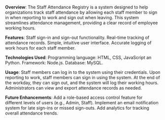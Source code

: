 
**Overview**:
The Staff Attendance Registry is a system designed to help organizations track staff attendance by allowing each staff member to sign in when reporting to work and sign out when leaving. This system streamlines attendance management, providing a clear record of employee working hours.

**Features**:
Staff sign-in and sign-out functionality.
Real-time tracking of attendance records.
Simple, intuitive user interface.
Accurate logging of work hours for each staff member.

**Technologies Used**:
Programming language: HTML, CSS, JavaScript an Python.
Framework: Node.js.
Database: MySQL.

**Usage**:
Staff members can log in to the system using their credentials.
Upon reporting to work, staff members can sign in using the system.
At the end of the workday, they can sign out, and the system will log their working hours.
Administrators can view and export attendance records as needed.

**Future Enhancements**:
Add a role-based access control feature for different levels of users (e.g., Admin, Staff).
Implement an email notification system for late sign-ins or missed sign-outs.
Add analytics for tracking overall attendance trends.